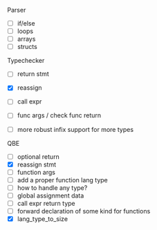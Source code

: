 Parser
- [ ] if/else
- [ ] loops
- [ ] arrays
- [ ] structs

Typechecker
- [ ] return stmt
- [X] reassign
- [ ] call expr
- [ ] func args / check func return
- [ ] more robust infix support for more types


QBE
- [ ] optional return
- [X] reassign stmt
- [ ] function args
- [ ] add a proper function lang type
- [ ] how to handle any type?
- [ ] global assignment data
- [ ] call expr return type
- [ ] forward declaration of some kind for functions
- [X] lang_type_to_size
